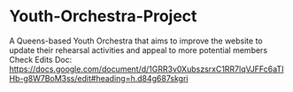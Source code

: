# Youth-Orchestra-Project

A Queens-based Youth Orchestra that aims to improve the website to update their rehearsal activities and appeal to more potential members   
Check Edits Doc: https://docs.google.com/document/d/1GRR3v0XubszsrxC1RR7lqVJFFc6aTIHb-g8W7BoM3ss/edit#heading=h.d84g687skgri

